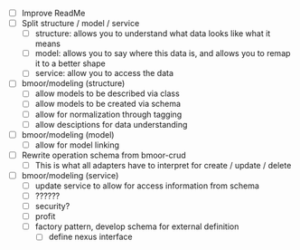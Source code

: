 - [ ] Improve ReadMe
- [ ] Split structure / model / service
  - [ ] structure: allows you to understand what data looks like what it means
  - [ ] model: allows you to say where this data is, and allows you to remap it to a better shape
  - [ ] service: allow you to access the data
- [ ] bmoor/modeling (structure)
  - [ ] allow models to be described via class
  - [ ] allow models to be created via schema
  - [ ] allow for normalization through tagging
  - [ ] allow desciptions for data understanding
- [ ] bmoor/modeling (model)
  - [ ] allow for model linking
- [ ] Rewrite operation schema from bmoor-crud
  - [ ] This is what all adapters have to interpret for create / update / delete
- [ ] bmoor/modeling (service)
  - [ ] update service to allow for access information from schema
  - [ ] ??????
  - [ ] security?
  - [ ] profit
  - [ ] factory pattern, develop schema for external definition
    - [ ] define nexus interface
